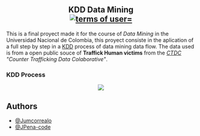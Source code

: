 <h2 align="center">
 KDD Data Mining
 <br>
 <a href="https://www.ctdatacollaborative.org/page/terms-use">
  <img alt="terms of user= "src="https://img.shields.io/badge/Lissense-Open%20Data-blue">
 </a>
</h2>

This is a final proyect made it for the course of _Data Mining_ in the Universidad Nacional de Colombia,
this proyect consiste in the aplication of a full step by step in a [KDD](https://www.mat.ucsb.edu/~g.legrady/academic/courses/17w259/KDD.pdf) 
process of data mining data flow. The data used is from a open public souce of __Traffick Human victims__
from the _[CTDC](https://www.ctdatacollaborative.org/) "Counter Trafficking Data Colaborative"_.

### KDD Process
<div align="center">
  <img src="https://media.licdn.com/dms/image/C4E12AQGiipsxQ84HMA/article-inline_image-shrink_400_744/0/1520564753676?e=1698278400&v=beta&t=xSVRf7RbpWKoGOlgD77gxSUpYRpYz3R6kj6OkUWUKJU" >
</div>

## Authors

- [@Jumcorrealo](https://www.github.com/jumcorrealo)
- [@JPena-code](https://www.github.com/JPena-code)

